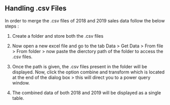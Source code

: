 ## Handling .csv Files

In order to merge the .csv files of 2018 and 2019 sales data follow the below steps :

1. Create a folder and store both the .csv files

2. Now open a new excel file and go to the tab Data > Get Data > From file > From folder > now paste the dierctory path of the folder to access the .csv files.

3. Once the path is given, the .csv files present in the folder will be displayed. Now, click the option combine and transform which is located at the end of the dialog box > this will direct you to a power query window.

4. The combined data of both 2018 and 2019 will be displayed as a single table.

